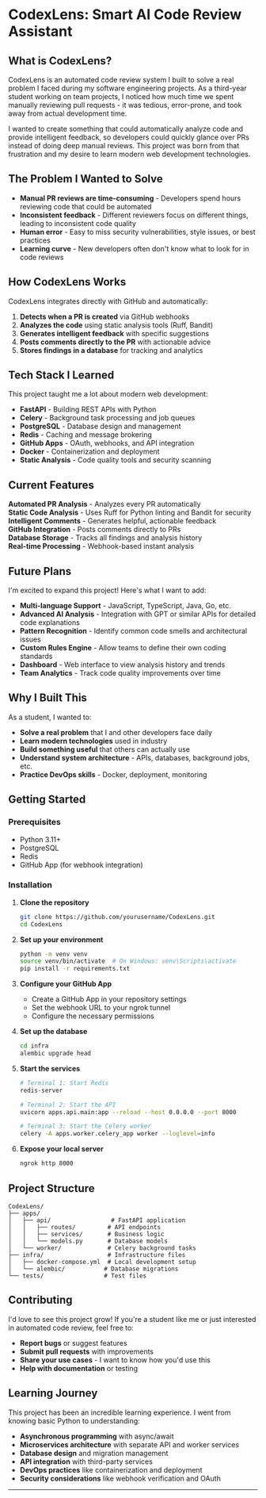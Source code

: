 # CodexLens: Smart AI Code Review Assistant

## What is CodexLens?

CodexLens is an automated code review system I built to solve a real problem I faced during my software engineering projects. As a third-year student working on team projects, I noticed how much time we spent manually reviewing pull requests - it was tedious, error-prone, and took away from actual development time.

I wanted to create something that could automatically analyze code and provide intelligent feedback, so developers could quickly glance over PRs instead of doing deep manual reviews. This project was born from that frustration and my desire to learn modern web development technologies.

## The Problem I Wanted to Solve

- **Manual PR reviews are time-consuming** - Developers spend hours reviewing code that could be automated
- **Inconsistent feedback** - Different reviewers focus on different things, leading to inconsistent code quality
- **Human error** - Easy to miss security vulnerabilities, style issues, or best practices
- **Learning curve** - New developers often don't know what to look for in code reviews

## How CodexLens Works

CodexLens integrates directly with GitHub and automatically:

1. **Detects when a PR is created** via GitHub webhooks
2. **Analyzes the code** using static analysis tools (Ruff, Bandit)
3. **Generates intelligent feedback** with specific suggestions
4. **Posts comments directly to the PR** with actionable advice
5. **Stores findings in a database** for tracking and analytics

## Tech Stack I Learned

This project taught me a lot about modern web development:

- **FastAPI** - Building REST APIs with Python
- **Celery** - Background task processing and job queues
- **PostgreSQL** - Database design and management
- **Redis** - Caching and message brokering
- **GitHub Apps** - OAuth, webhooks, and API integration
- **Docker** - Containerization and deployment
- **Static Analysis** - Code quality tools and security scanning

## Current Features

**Automated PR Analysis** - Analyzes every PR automatically  
**Static Code Analysis** - Uses Ruff for Python linting and Bandit for security  
**Intelligent Comments** - Generates helpful, actionable feedback  
**GitHub Integration** - Posts comments directly to PRs  
**Database Storage** - Tracks all findings and analysis history  
**Real-time Processing** - Webhook-based instant analysis  

## Future Plans

I'm excited to expand this project! Here's what I want to add:

- **Multi-language Support** - JavaScript, TypeScript, Java, Go, etc.
- **Advanced AI Analysis** - Integration with GPT or similar APIs for detailed code explanations
- **Pattern Recognition** - Identify common code smells and architectural issues
- **Custom Rules Engine** - Allow teams to define their own coding standards
- **Dashboard** - Web interface to view analysis history and trends
- **Team Analytics** - Track code quality improvements over time

## Why I Built This

As a student, I wanted to:
- **Solve a real problem** that I and other developers face daily
- **Learn modern technologies** used in industry
- **Build something useful** that others can actually use
- **Understand system architecture** - APIs, databases, background jobs, etc.
- **Practice DevOps skills** - Docker, deployment, monitoring

## Getting Started

### Prerequisites
- Python 3.11+
- PostgreSQL
- Redis
- GitHub App (for webhook integration)

### Installation

1. **Clone the repository**
   ```bash
   git clone https://github.com/yourusername/CodexLens.git
   cd CodexLens
   ```

2. **Set up your environment**
   ```bash
   python -m venv venv
   source venv/bin/activate  # On Windows: venv\Scripts\activate
   pip install -r requirements.txt
   ```

3. **Configure your GitHub App**
   - Create a GitHub App in your repository settings
   - Set the webhook URL to your ngrok tunnel
   - Configure the necessary permissions

4. **Set up the database**
   ```bash
   cd infra
   alembic upgrade head
   ```

5. **Start the services**
   ```bash
   # Terminal 1: Start Redis
   redis-server
   
   # Terminal 2: Start the API
   uvicorn apps.api.main:app --reload --host 0.0.0.0 --port 8000
   
   # Terminal 3: Start the Celery worker
   celery -A apps.worker.celery_app worker --loglevel=info
   ```

6. **Expose your local server**
   ```bash
   ngrok http 8000
   ```

## Project Structure

```
CodexLens/
├── apps/
│   ├── api/                 # FastAPI application
│   │   ├── routes/         # API endpoints
│   │   ├── services/       # Business logic
│   │   └── models.py       # Database models
│   └── worker/             # Celery background tasks
├── infra/                  # Infrastructure files
│   ├── docker-compose.yml  # Local development setup
│   └── alembic/           # Database migrations
└── tests/                 # Test files
```

## Contributing

I'd love to see this project grow! If you're a student like me or just interested in automated code review, feel free to:

- **Report bugs** or suggest features
- **Submit pull requests** with improvements
- **Share your use cases** - I want to know how you'd use this
- **Help with documentation** or testing

## Learning Journey

This project has been an incredible learning experience. I went from knowing basic Python to understanding:

- **Asynchronous programming** with async/await
- **Microservices architecture** with separate API and worker services
- **Database design** and migration management
- **API integration** with third-party services
- **DevOps practices** like containerization and deployment
- **Security considerations** like webhook verification and OAuth

---

